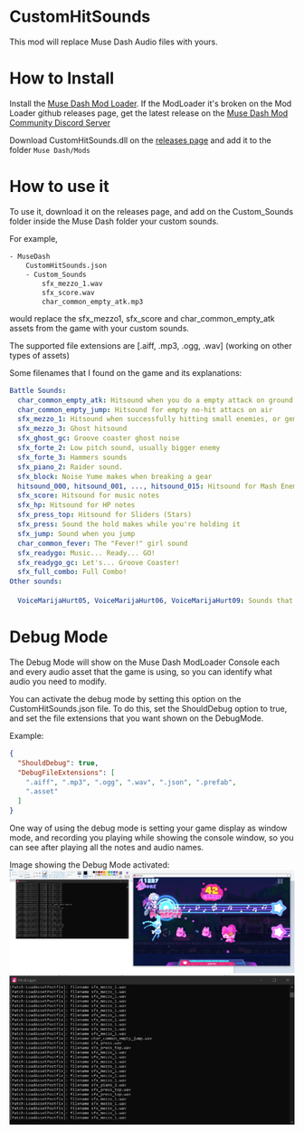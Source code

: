 
# CustomHitSounds
This mod will replace Muse Dash Audio files with yours.

# How to Install
Install the [Muse Dash Mod Loader](https://github.com/mo10/MuseDashModLoader/). If the ModLoader it's broken on the Mod Loader github releases page, get the latest release on the [Muse Dash Mod Community Discord Server](https://discord.gg/mdmc)

Download CustomHitSounds.dll on the [releases page](https://github.com/domgjntoki/CustomHitSounds/releases/tag/Release) and add it to the folder `Muse Dash/Mods `

# How to use it
To use it, download it on the releases page, and add on the Custom_Sounds folder inside the Muse Dash folder your custom sounds.

For example,
```
- MuseDash
    CustomHitSounds.json
    - Custom_Sounds
        sfx_mezzo_1.wav
        sfx_score.wav
        char_common_empty_atk.mp3
```
would replace the sfx_mezzo1, sfx_score and char_common_empty_atk assets from the game with your custom sounds.

The supported file extensions are [.aiff, .mp3, .ogg, .wav] (working on other types of assets)

Some filenames that I found on the game and its explanations:

```yaml
Battle Sounds:
  char_common_empty_atk: Hitsound when you do a empty attack on ground
  char_common_empty_jump: Hitsound for empty no-hit attacs on air
  sfx_mezzo_1: Hitsound when successfully hitting small enemies, or geminis.
  sfx_mezzo_3: Ghost hitsound
  sfx_ghost_gc: Groove coaster ghost noise
  sfx_forte_2: Low pitch sound, usually bigger enemy
  sfx_forte_3: Hammers sounds
  sfx_piano_2: Raider sound.
  sfx_block: Noise Yume makes when breaking a gear
  hitsound_000, hitsound_001, ..., hitsound_015: Hitsound for Mash Enemies,  you advance on each audio the more you hit.
  sfx_score: Hitsound for music notes
  sfx_hp: Hitsound for HP notes
  sfx_press_top: Hitsound for Sliders (Stars)
  sfx_press: Sound the hold makes while you're holding it
  sfx_jump: Sound when you jump
  char_common_fever: The "Fever!" girl sound
  sfx_readygo: Music... Ready... GO!
  sfx_readygo_gc: Let's... Groove Coaster!
  sfx_full_combo: Full Combo!
Other sounds:
  
  VoiceMarijaHurt05, VoiceMarijaHurt06, VoiceMarijaHurt09: Sounds that Marija makes when hurt 
```

# Debug Mode
The Debug Mode will show on the Muse Dash ModLoader Console each and every audio asset that the game is using, so you can identify what audio you need to modify.

You can activate the debug mode by setting this option on the CustomHitSounds.json file.
To do this, set the ShouldDebug option to true,
and set the file extensions that you want shown on the DebugMode.

Example:
```json
{
  "ShouldDebug": true,
  "DebugFileExtensions": [
    ".aiff", ".mp3", ".ogg", ".wav", ".json", ".prefab",
    ".asset"
  ]
}
```

One way of using the debug mode is setting your game display as window mode, and recording you playing while showing the console window, so you can see after playing all the notes and audio names.

Image showing the Debug Mode activated:
![Using debug mode](readme_resources/DebugExample.png)
![Debug Window](readme_resources/DebugLog.png)
